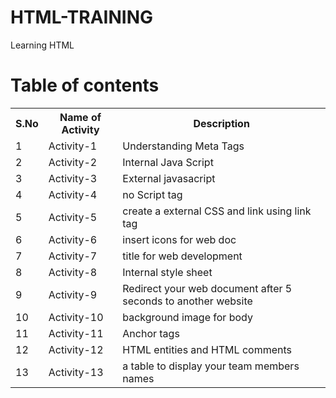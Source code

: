 # HTML-TRAINING
Learning HTML
# Table of contents
<table>
<tr>
  <th>S.No</th>
  <th>Name of Activity</th>
  <th>Description</th>
</tr>
  <tr>
  <td>1</td>
  <td>Activity-1</td>
  <td>Understanding Meta Tags</td>
  </tr>
  <tr>
  <td>2</td>
  <td>Activity-2</td>
  <td>Internal Java Script</td>
  </tr>
  <tr>
  <td>3</td>
  <td>Activity-3</td>
  <td>External javasacript</td>
  </tr>
  <tr>
  <td>4</td>
  <td>Activity-4</td>
  <td>no Script tag</td>
  </tr>
  <tr>
  <td>5</td>
  <td>Activity-5</td>
  <td>create a external CSS and link using link tag </td>
  </tr>
  <tr>
  <td>6</td>
  <td>Activity-6</td>
  <td>insert icons for web doc</td>
  </tr>
  <tr>
  <td>7</td>
  <td>Activity-7</td>
  <td>title for web development</td>
  </tr>
  <tr>
  <td>8</td>
  <td>Activity-8</td>
  <td>Internal style sheet</td>
  </tr>
  <tr>
  <td>9</td>
  <td>Activity-9</td>
  <td>Redirect your web document after 5 seconds to another website</td>
  </tr>
  <tr>
  <td>10</td>
  <td>Activity-10</td>
  <td>background image for body</td>
  </tr>
   <tr>
  <td>11</td>
  <td>Activity-11</td>
  <td>Anchor tags</td>
  </tr>
   <tr>
  <td>12</td>
  <td>Activity-12</td>
  <td>HTML entities and HTML comments</td>
  </tr>
  <tr>
  <td>13</td>
  <td>Activity-13</td>
  <td>a table to display your team members names</td>
  </tr>
</table>
